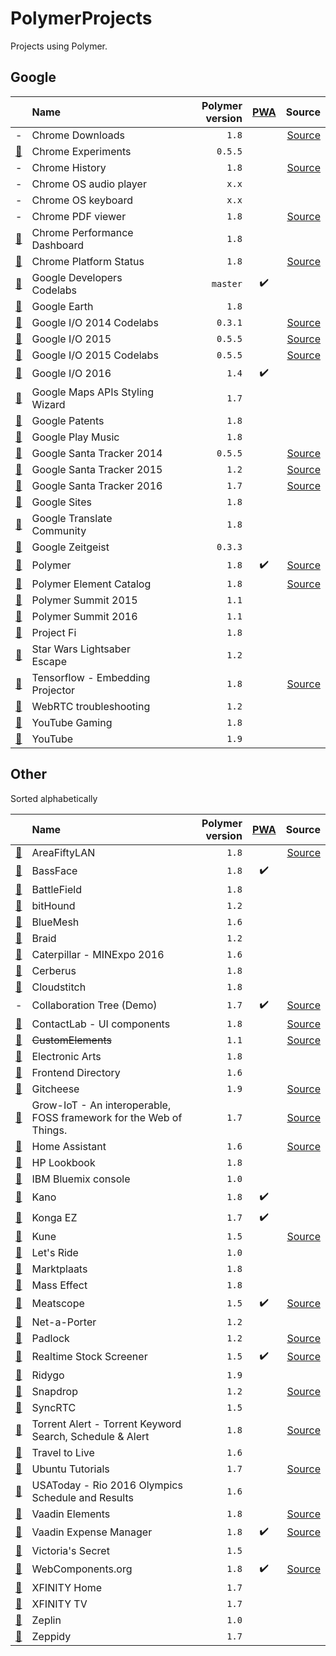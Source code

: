 # PolymerProjects

Projects using Polymer.

## Google

|     | Name | Polymer version | [PWA](https://developers.google.com/web/progressive-web-apps/ "Progressive Web App") | Source |
| :-: | :--- | --------------: | :-: | -----: |
| - | Chrome Downloads | `1.8` | | [Source](https://cs.chromium.org/chromium/src/chrome/browser/resources/md_downloads/)|
| [:link:](https://www.chromeexperiments.com) | Chrome Experiments | `0.5.5` | | |
| - | Chrome History | `1.8` | | [Source](https://cs.chromium.org/chromium/src/chrome/browser/resources/md_history/)|
| - | Chrome OS audio player | `x.x` | | |
| - | Chrome OS keyboard | `x.x` | | |
| - | Chrome PDF viewer | `1.8` | | [Source](https://chromium.googlesource.com/chromium/src/+/master/chrome/browser/resources/pdf) |
| [:link:](https://chromeperf.appspot.com) | Chrome Performance Dashboard | `1.8` | | |
| [:link:](https://www.chromestatus.com) | Chrome Platform Status | `1.8` | | [Source](https://github.com/GoogleChrome/chromium-dashboard) |
| [:link:](https://codelabs.developers.google.com) | Google Developers Codelabs | `master` | :heavy_check_mark: | |
| [:link:](https://earth.google.com/web/) | Google Earth | `1.8` | | |
| [:link:](https://io2014codelabs.appspot.com) | Google I/O 2014 Codelabs | `0.3.1` | | [Source](https://github.com/googlesamples/io2014-codelabs) |
| [:link:](https://events.google.com/io2015) | Google I/O 2015 | `0.5.5` | | [Source](https://github.com/GoogleChrome/ioweb2015) |
| [:link:](https://io2015codelabs.appspot.com) | Google I/O 2015 Codelabs | `0.5.5` | | [Source](https://github.com/googlesamples/io2015-codelabs) |
| [:link:](https://events.google.com/io2016) | Google I/O 2016 | `1.4` | :heavy_check_mark: |
| [:link:](https://mapstyle.withgoogle.com) | Google Maps APIs Styling Wizard | `1.7` | | |
| [:link:](https://patents.google.com) | Google Patents | `1.8` | | |
| [:link:](https://play.google.com/music) | Google Play Music | `1.8` | | |
| [:link:](https://santatracker.google.com) | Google Santa Tracker 2014 | `0.5.5` | | [Source](https://github.com/google/santa-tracker-web) |
| [:link:](https://santatracker.google.com) | Google Santa Tracker 2015 | `1.2` | | [Source](https://github.com/google/santa-tracker-web) |
| [:link:](https://santatracker.google.com) | Google Santa Tracker 2016 | `1.7` | | [Source](https://github.com/google/santa-tracker-web) |
| [:link:](https://sites.google.com/new) | Google Sites | `1.8` | | |
| [:link:](https://translate.google.com/community) | Google Translate Community | `1.8` | | |
| [:link:](https://zeitgeist-globe.appspot.com) | Google Zeitgeist | `0.3.3` | | |
| [:link:](https://www.polymer-project.org) | Polymer | `1.8` | :heavy_check_mark: | [Source](https://github.com/Polymer/docs) |
| [:link:](https://elements.polymer-project.org) | Polymer Element Catalog | `1.8` | | [Source](https://github.com/Polymer/polymer-element-catalog) |
| [:link:](https://www.polymer-project.org/summit-2015) | Polymer Summit 2015 | `1.1` | | |
| [:link:](https://www.polymer-project.org/summit) | Polymer Summit 2016 | `1.1` | | |
| [:link:](https://fi.google.com) | Project Fi | `1.8` | | |
| [:link:](https://lightsaber.withgoogle.com) | Star Wars Lightsaber Escape | `1.2` | | |
| [:link:](http://projector.tensorflow.org) | Tensorflow - Embedding Projector | `1.8` | | [Source](https://github.com/tensorflow/tensorflow/tree/master/tensorflow/tensorboard) |
| [:link:](https://test.webrtc.org) | WebRTC troubleshooting | `1.2` | | |
| [:link:](https://gaming.youtube.com) | YouTube Gaming | `1.8` | | |
| [:link:](https://www.youtube.com) | YouTube | `1.9` | | |

## Other

Sorted alphabetically

|     | Name | Polymer version | [PWA](https://developers.google.com/web/progressive-web-apps/ "Progressive Web App") | Source |
| :-: | :--- | --------------: | :-: | -----: |
| [:link:](https://areafiftylan.nl) | AreaFiftyLAN | `1.8` | | [Source](https://github.com/AreaFiftyLAN/lancie-frontend) |
| [:link:](https://bassface.dance) | BassFace | `1.8` | :heavy_check_mark: | |
| [:link:](https://www.battlefield.com) | BattleField | `1.8` | | |
| [:link:](https://www.bithound.io) | bitHound | `1.2` | | |
| [:link:](https://bluemesh.com) | BlueMesh | `1.6` | | |
| [:link:](https://braid.io) | Braid | `1.2` | | |
| [:link:](https://www.catminingexperience.com) | Caterpillar - MINExpo 2016 | `1.6` | | |
| [:link:](https://www.cerberusapp.com) | Cerberus | `1.8` | | |
| [:link:](https://www.cloudstitch.com) | Cloudstitch | `1.8` | | |
| - | Collaboration Tree (Demo) | `1.7` | :heavy_check_mark: | [Source](https://github.com/F4IF/ctree-demo)  |
| [:link:](https://ux.contactlab.com) | ContactLab - UI components | `1.8` | | [Source](https://github.com/contactlab/contactlab-ui-components) |
| [:link:](https://customelements.io) | ~~CustomElements~~ | `1.1` | | [Source](https://github.com/customelements/www) |
| [:link:](https://www.ea.com) | Electronic Arts | `1.8` | | |
| [:link:](https://frontend.directory) | Frontend Directory | `1.6` | | |
| [:link:](https://gitcheese.com) | Gitcheese | `1.9` | | [Source](https://github.com/gitcheese/gitcheese.ui) |
| [:link:](http://commongarden.org) | Grow-IoT - An interoperable, FOSS framework for the Web of Things. | `1.7` | | [Source](https://github.com/CommonGarden/Grow-IoT/) |
| [:link:](https://home-assistant.io/demo) | Home Assistant | `1.6` | | [Source](https://github.com/home-assistant/home-assistant-polymer) |
| [:link:](https://lookbook.hp.com/us/en/) | HP Lookbook | `1.8` | | |
| [:link:](https://console.ng.bluemix.net) | IBM Bluemix console | `1.0` | | |
| [:link:](https://apps.kano.me) | Kano | `1.8` | :heavy_check_mark: | |
| [:link:](https://kongax.konga.com) | Konga EZ | `1.7` | :heavy_check_mark: | |
| [:link:](https://kune.cc) | Kune | `1.5` | | [Source](https://github.com/comunes/kune) |
| [:link:](https://www.letsride.com.au) | Let's Ride | `1.0` | | |
| [:link:](https://www.marktplaats.nl) | Marktplaats | `1.8` | | |
| [:link:](https://www.masseffect.com) | Mass Effect | `1.8` | | |
| [:link:](https://meatscope.camera) | Meatscope | `1.5` | :heavy_check_mark: | [Source](https://github.com/cdata/meat-scope) |
| [:link:](https://www.net-a-porter.com) | Net-a-Porter | `1.2` | | |
| [:link:](https://padlock.io) | Padlock | `1.2` | | [Source](https://github.com/maklesoft/padlock) |
| [:link:](https://realtimestockscreener.com) | Realtime Stock Screener | `1.5` | :heavy_check_mark: | [Source](https://github.com/anandanand84/pwa-competition/) |
| [:link:](https://www.ridygo.fr) | Ridygo | `1.9` | | |
| [:link:](https://snapdrop.net) | Snapdrop | `1.2` | | [Source](https://github.com/RobinLinus/snapdrop) |
| [:link:](https://www.syncrtc.com) | SyncRTC | `1.5` | | |
| [:link:](https://ww8.herokuapp.com) | Torrent Alert - Torrent Keyword Search, Schedule & Alert | `1.8` | | [Source](https://github.com/vcompile/Torrent-Alert) |
| [:link:](https://travelto.live) | Travel to Live | `1.6` | | |
| [:link:](https://tutorials.ubuntu.com) | Ubuntu Tutorials | `1.7` | | [Source](https://github.com/ubuntudesign/tutorials.ubuntu.com) |
| [:link:](https://rio16.usatoday.com/olympics-rio-2016/schedule-results) | USAToday - Rio 2016 Olympics Schedule and Results | `1.6` | | |
| [:link:](https://vaadin.com/elements) | Vaadin Elements | `1.8` | | [Source](https://github.com/vaadin) |
| [:link:](https://demo.vaadin.com/expense-manager/) | Vaadin Expense Manager | `1.8` | :heavy_check_mark: | [Source](https://github.com/vaadin/expense-manager-demo) |
| [:link:](https://www.victoriassecret.com) | Victoria's Secret | `1.5` | | |
| [:link:](https://webcomponents.org) | WebComponents.org | `1.8` | :heavy_check_mark: | [Source](https://github.com/webcomponents/webcomponents.org) |
| [:link:](https://home.xfinity.com) | XFINITY Home | `1.7` | | |
| [:link:](https://tv.xfinity.com) | XFINITY TV | `1.7` | | |
| [:link:](https://zeplin.io) | Zeplin | `1.0` | | |
| [:link:](https://zeppidy.com) | Zeppidy | `1.7` | | |
